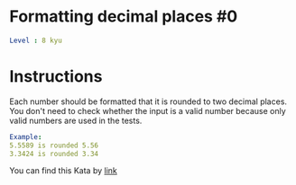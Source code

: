 # Formatting decimal places #0

```yaml
Level : 8 kyu
```


# Instructions

Each number should be formatted that it is rounded to two decimal places. You don't need to check whether the input is a valid number because only valid numbers are used in the tests.

```yaml
Example:    
5.5589 is rounded 5.56
3.3424 is rounded 3.34
```

You can find this Kata by [link](https://www.codewars.com/kata/5641a03210e973055a00000d/train/java)